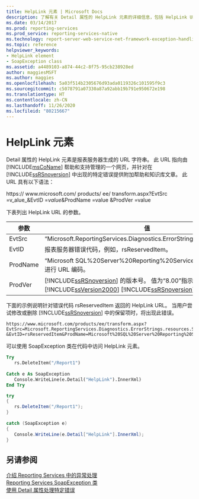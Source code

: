 ```yaml
---
title: HelpLink 元素 | Microsoft Docs
description: 了解有关 Detail 属性的 HelpLink 元素的详细信息，包括 HelpLink URL 的参数。
ms.date: 03/14/2017
ms.prod: reporting-services
ms.prod_service: reporting-services-native
ms.technology: report-server-web-service-net-framework-exception-handling
ms.topic: reference
helpviewer_keywords:
- HelpLink element
- SoapException class
ms.assetid: a4489103-a874-44c2-8f75-95cb238928ed
author: maggiesMSFT
ms.author: maggies
ms.openlocfilehash: 5a03f514b2305676d93ada0119326c101595f9c3
ms.sourcegitcommit: c5078791a07330a87a92abb19b791e950672e198
ms.translationtype: HT
ms.contentlocale: zh-CN
ms.lasthandoff: 11/26/2020
ms.locfileid: "80215667"
---
```

# <a name="helplink-element"></a>HelpLink 元素
  Detail  属性的 HelpLink  元素是报表服务器生成的 URL 字符串。 此 URL 指向由 [!INCLUDE[msCoName](../../../includes/msconame-md.md)] 帮助和支持管理的一个网页，并针对在 [!INCLUDE[ssRSnoversion](../../../includes/ssrsnoversion-md.md)] 中出现的特定错误提供附加帮助和知识库文章。 此 URL 具有以下语法：  
  
 https://  www\.microsoft.com/  products/  ee/  transform.aspx?EvtSrc  =v_alue_&EvtID  =_value_&ProdName  =value  &ProdVer  =value   
  
 下表列出 HelpLink  URL 的参数。  
  
|参数|值|  
|--------------|-----------|  
|EvtSrc |“Microsoft.ReportingServices.Diagnostics.ErrorStrings.resources.Strings”|  
|EvtID |报表服务器错误代码，例如，rsReservedItem。|  
|ProdName |“Microsoft SQL%20Server%20Reporting%20Services”。 产品名称的值已进行 URL 编码。|  
|ProdVer |[!INCLUDE[ssRSnoversion](../../../includes/ssrsnoversion-md.md)] 的版本号。 值为“8.00”指示 [!INCLUDE[ssVersion2000](../../../includes/ssversion2000-md.md)] [!INCLUDE[ssRSnoversion](../../../includes/ssrsnoversion-md.md)]。|  
  
 下面的示例说明针对错误代码 rsReservedItem  返回的 HelpLink  URL。 当用户尝试修改或删除 [!INCLUDE[ssRSnoversion](../../../includes/ssrsnoversion-md.md)] 中的保留项时，将出现此错误。  
  
```  
https://www.microsoft.com/products/ee/transform.aspx?  
EvtSrc=Microsoft.ReportingServices.Diagnostics.ErrorStrings.resources.Strings  
&EvtID=rsReservedItem&ProdName=Microsoft%20SQL%20Server%20Reporting%20Services&ProdVer=8.00  
```  
  
 可以使用 SoapException  类在代码中访问 HelpLink  元素。  
  
```vb  
Try  
   rs.DeleteItem("/Report1")  
  
Catch e As SoapException  
   Console.WriteLine(e.Detail("HelpLink").InnerXml)  
End Try  
```  
  
```csharp  
try  
{  
   rs.DeleteItem("/Report1");  
}  
  
catch (SoapException e)  
{  
   Console.WriteLine(e.Detail["HelpLink"].InnerXml);  
}  
```  
  
## <a name="see-also"></a>另请参阅  
 [介绍 Reporting Services 中的异常处理](../../../reporting-services/report-server-web-service-net-framework-exception-handling/introducing-exception-handling-in-reporting-services.md)   
 [Reporting Services SoapException 类](../../../reporting-services/report-server-web-service-net-framework-exception-handling/soapexception-class/reporting-services-soapexception-class.md)   
 [使用 Detail 属性处理特定错误](../../../reporting-services/report-server-web-service-net-framework-exception-handling/best-practices/using-the-detail-property-to-handle-specific-errors.md)  
  
  
